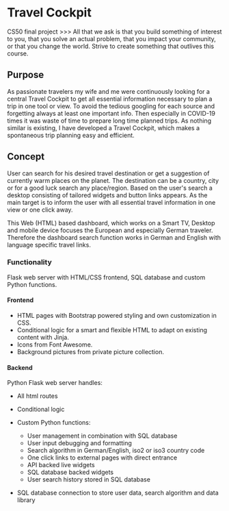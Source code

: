 # Travel Cockpit
CS50 final project >>> All that we ask is that you build something of interest to you, that you solve an actual problem, that you impact your community, or that you change the world. Strive to create something that outlives this course.

## Purpose
As passionate travelers my wife and me were continuously looking for a central
Travel Cockpit to get all essential information necessary to plan a trip in one
tool or view. To avoid the tedious googling for each source and forgetting
always at least one important info.
Then especially in COVID-19 times it was waste of time to prepare long time
planned trips.
As nothing similar is existing, I have developed a Travel Cockpit, which makes
a spontaneous trip planning easy and efficient.

## Concept
User can search for his desired travel destination or get a suggestion of currently
warm places on the planet. The destination can be a country, city or for a good
luck search any place/region.
Based on the user's search a desktop consisting of tailored widgets and button
links appears. As the main target is to inform the user with all essential travel
information in one view or one click away.

This Web (HTML) based dashboard, which works on a Smart TV, Desktop and mobile
device focuses the European and especially German traveler. Therefore the dashboard
search function works in German and English with language specific travel links.

### Functionality
Flask web server with HTML/CSS frontend, SQL database and custom Python functions.

#### Frontend
- HTML pages with Bootstrap powered styling and own customization in CSS.
- Conditional logic for a smart and flexible HTML to adapt on existing content
with Jinja.
- Icons from Font Awesome.
- Background pictures from private picture collection.

#### Backend
Python Flask web server handles:
- All html routes
- Conditional logic
- Custom Python functions:
    - User management in combination with SQL database
    - User input debugging and formatting
    - Search algorithm in German/English, iso2 or iso3 country code
    - One click links to external pages with direct entrance
    - API backed live widgets
    - SQL database backed widgets
    - User search history stored in SQL database

- SQL database connection to store user data, search algorithm and data library
